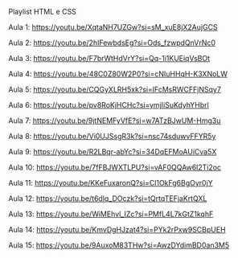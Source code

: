 Playlist HTML e CSS

Aula 1: https://youtu.be/XqtaNH7UZGw?si=sM_xuE8jX2AujGCS

Aula 2: https://youtu.be/2hIFewbdsEg?si=Ods_fzwpdQnVrNc0

Aula 3: https://youtu.be/F7brWtHdVrY?si=Qq-1i1KUEiqVsBOt

Aula 4: https://youtu.be/48C0Z80W2P0?si=cNIuHHqH-K3XNoLW

Aula 5: https://youtu.be/CQGyXLRH5xk?si=lFcMsRWCFFjNSqy7

Aula 6: https://youtu.be/pv8RoKjHCHc?si=ymjIiSuKdyhYHbrl

Aula 7: https://youtu.be/9jtNEMFyVfE?si=w7ATzBJwUM-Hmg3u

Aula 8: https://youtu.be/Vi0UJSsgR3k?si=nsc74sduwvFFYR5y

Aula 9: https://youtu.be/R2LBqr-abYc?si=34DqEFMoAUiCva5X

Aula 10: https://youtu.be/7fFBJWXTLPU?si=vAF0QQAw6l2Ti2oc

Aula 11: https://youtu.be/KKeFuxaronQ?si=Cl1OkFg6BgOyr0jY

Aula 12: https://youtu.be/t6dlq_DOczk?si=tQrtqTEFjaKrtQXL

Aula 13: https://youtu.be/WiMEhvl_IZc?si=PMfL4L7kGtZ1kqhF

Aula 14: https://youtu.be/KmvDgHJzat4?si=PYk2rPxw9SCBpUEH

Aula 15: https://youtu.be/9AuxoM83THw?si=AwzDYdimBD0an3M5
